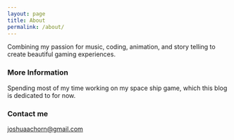 ```yaml
---
layout: page
title: About
permalink: /about/
---
```


Combining my passion for music, coding, animation, and story telling to create beautiful gaming experiences.

### More Information

Spending most of my time working on my space ship game, which this blog is dedicated to for now.

### Contact me

[joshuaachorn@gmail.com](mailto:joshuaachorn@gmail.com)
